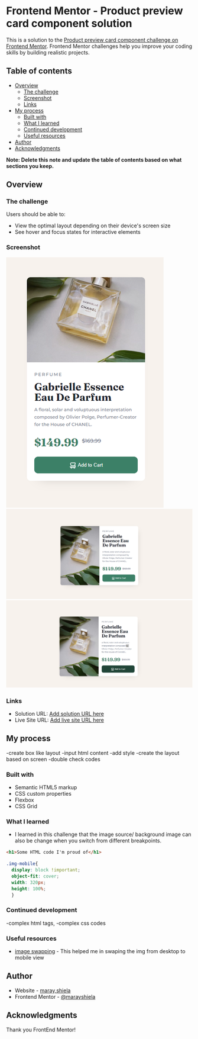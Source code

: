 # Frontend Mentor - Product preview card component solution

This is a solution to the [Product preview card component challenge on Frontend Mentor](https://www.frontendmentor.io/challenges/product-preview-card-component-GO7UmttRfa). Frontend Mentor challenges help you improve your coding skills by building realistic projects. 

## Table of contents

- [Overview](#overview)
  - [The challenge](#the-challenge)
  - [Screenshot](#screenshot)
  - [Links](#links)
- [My process](#my-process)
  - [Built with](#built-with)
  - [What I learned](#what-i-learned)
  - [Continued development](#continued-development)
  - [Useful resources](#useful-resources)
- [Author](#author)
- [Acknowledgments](#acknowledgments)

**Note: Delete this note and update the table of contents based on what sections you keep.**

## Overview

### The challenge

Users should be able to:

- View the optimal layout depending on their device's screen size
- See hover and focus states for interactive elements

### Screenshot

![1](design/mobile-design-ss.png) 
![1](design/desktop-preview-ss.png) 
![1](design/active-states-ss.png) 



### Links

- Solution URL: [Add solution URL here](https://your-solution-url.com)
- Live Site URL: [Add live site URL here](https://your-live-site-url.com)

## My process
-create box like layout
-input html content
-add style
-create the layout based on screen
-double check codes

### Built with

- Semantic HTML5 markup
- CSS custom properties
- Flexbox
- CSS Grid


### What I learned

- I learned in this challenge that the image source/ background image can also be change when you switch from different breakpoints.
```html
<h1>Some HTML code I'm proud of</h1>
```
```css
.img-mobile{
  display: block !important;
  object-fit: cover;
  width: 320px;
  height: 100%;
  }
```

### Continued development
-complex html tags,
-complex css codes

### Useful resources

- [image swapping](https://stackoverflow.com/questions/27853884/media-queries-and-image-swapping) - This helped me in swaping the img from desktop to mobile view


## Author

- Website - [maray,shiela](https://www.your-site.com)
- Frontend Mentor - [@marayshiela](https://www.frontendmentor.io/profile/marayshiela)


## Acknowledgments
  
  Thank you FrontEnd Mentor!

